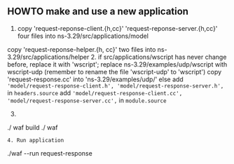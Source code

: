 ## HOWTO make and use a new application

1. copy 'request-reponse-client.{h,cc}' 'request-reponse-server.{h,cc}' four files into ns-3.29/src/applications/model

copy 'request-reponse-helper.{h, cc}' two files into ns-3.29/src/applications/helper
2. if src/applications/wscript has never change before, replace it with 'wscript';
replace ns-3.29/examples/udp/wscript with wscript-udp (remember to rename the file 'wscript-udp' to 'wscript')
copy 'request-response.cc' into 'ns-3.29/examples/udp/'
else add ```
        'model/request-response-client.h',
        'model/request-response-server.h',
``` in ```headers.source```
add ```
        'model/request-response-client.cc',
        'model/request-response-server.cc',
``` in ```module.source```


3. ```cd ns-3.29
./ waf build
./ waf
```
4. Run application
```
./waf --run request-response
```
